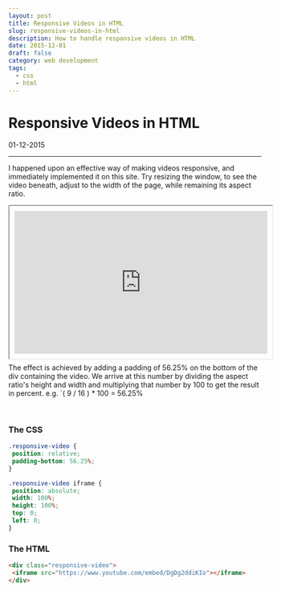 ```yaml
---
layout: post
title: Responsive Videos in HTML
slug: responsive-videos-in-html
description: How to handle responsive videos in HTML
date: 2015-12-01
draft: false
category: web development
tags:
  - css
  - html
---
```


<style>
.responsive-video {
  position: relative;
  padding-bottom: 56.25%;
}
.responsive-video iframe {
  position: absolute;
  width: 100%;
  height: 100%;
  top: 0;
  left: 0;
  background: $light-text-color;
  padding: 10px;
  border: 1px solid darken($light-text-color, 10%);
  border-radius: 3px;
}
</style>

# Responsive Videos in HTML

<p class='timestamp'><time datetime='01-12-2015'>01-12-2015</time></p>
<hr>

I happened upon an effective way of making videos responsive, and immediately implemented it on this site. Try resizing the window, to see the video beneath, adjust to the width of the page, while remaining its aspect ratio.

<div class="responsive-video">
   <iframe src="https://www.youtube.com/embed/DgDg2ddiKIo"></iframe>
</div>

<br>

The effect is achieved by adding a padding of 56.25% on the bottom of the div containing the video. We arrive at this number by dividing the aspect ratio's height and width and multiplying that number by 100 to get the result in percent. e.g. `( 9 / 16 ) \* 100 = 56.25%

<br>

### The CSS

```css
.responsive-video {
 position: relative;
 padding-bottom: 56.25%;
}

.responsive-video iframe {
 position: absolute;
 width: 100%;
 height: 100%;
 top: 0;
 left: 0;
}
```

### The HTML

```html
<div class="responsive-video">
 <iframe src="https://www.youtube.com/embed/DgDg2ddiKIo"></iframe>
</div>
```
